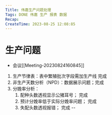 ```yaml
---
Title: 伟嘉生产问题处理
Tags: DONE 伟嘉 生产 报表 数据
Recap: 
CreateTime: 2023-08-25 12:08:85
---
```

# 生产问题

- 会议[[Meeting-20230824160845]]

1. 生产节律表：表中繁殖批次字段需加生产线 完成
2. 非生产天数分析（NPD）：数据展示问题；完成
3. 分娩率分析：
	1. 配种头数透视显示公猪耳号； 完成
	2. 预计分娩率低于实际分娩率问题； 完成
	3. 失配头数透视报错； 完成 --